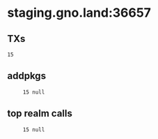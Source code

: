 # staging.gno.land:36657

## TXs
```
15
```

## addpkgs
```
     15 null
```

## top realm calls
```
     15 null
```

